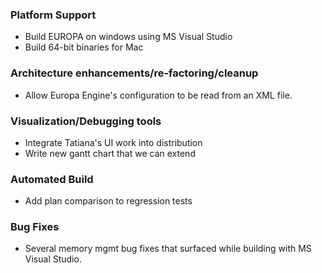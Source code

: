 ### Platform Support ###
  * Build EUROPA on windows using MS Visual Studio
  * Build 64-bit binaries for Mac

### Architecture enhancements/re-factoring/cleanup ###
  * Allow Europa Engine's configuration to be read from an XML file.

### Visualization/Debugging tools ###
  * Integrate Tatiana's UI work into distribution
  * Write new gantt chart that we can extend

### Automated Build ###
  * Add plan comparison to regression tests

### Bug Fixes ###
  * Several memory mgmt bug fixes that surfaced while building with MS Visual Studio.